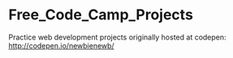 # Free_Code_Camp_Projects
Practice web development projects originally hosted at codepen: http://codepen.io/newbienewb/
